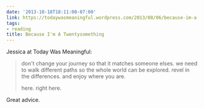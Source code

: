 ```yaml
---
date: '2013-10-18T18:11:00-07:00'
link: https://todaywasmeaningful.wordpress.com/2013/08/06/because-im-a-twentysomething/
tags:
- reading
title: Because I'm A Twentysomething
---
```


Jessica at Today Was Meaningful:

>don't change your journey so that it matches someone elses. we need to walk different paths so the whole world can be explored. revel in the differences. and enjoy where you are.
>
>here. right here.

Great advice.
